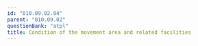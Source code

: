 ```yaml
---
id: "010.09.02.04"
parent: "010.09.02"
questionBank: "atpl"
title: Condition of the movement area and related facilities
---
```

